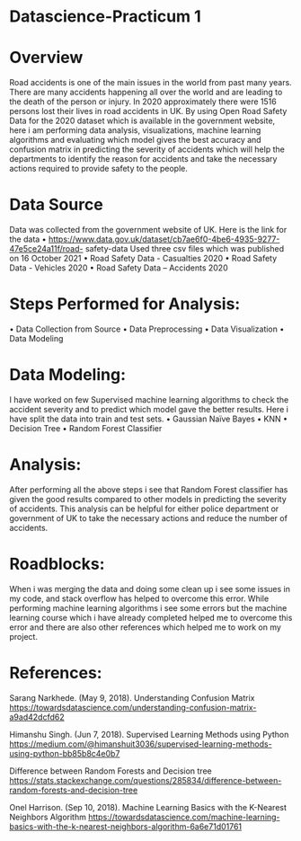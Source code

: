 # Datascience-Practicum 1
# Overview
Road accidents is one of the main issues in the world from past many years. There are many accidents happening all over the world and are leading to the death of the person or injury. In 2020 approximately there were 1516 persons lost their lives in road accidents in UK. By using Open Road Safety Data for the 2020 dataset which is available in the government website, here i am performing data analysis, visualizations, machine learning algorithms and evaluating which model gives the best accuracy and confusion matrix in predicting the severity of accidents which will help the departments to identify the reason for accidents and take the necessary actions required to provide safety to the people.

# Data Source
Data was collected from the government website of UK. Here is the link for the data
•	https://www.data.gov.uk/dataset/cb7ae6f0-4be6-4935-9277-47e5ce24a11f/road-  safety-data 
 Used three csv files which was published on 16 October 2021
•	Road Safety Data - Casualties 2020
•	Road Safety Data - Vehicles 2020
•	Road Safety Data – Accidents 2020

# Steps Performed for Analysis: 
•	Data Collection from Source
•	Data Preprocessing
•	Data Visualization
•	Data Modeling

# Data Modeling:
I have worked on few Supervised machine learning algorithms to check the accident severity and to predict which model gave the better results. Here i have split the data into train and test sets.
•	Gaussian Naïve Bayes
•	KNN
•	Decision Tree
•	Random Forest Classifier

# Analysis: 
After performing all the above steps i see that Random Forest classifier has given the good results compared to other models in predicting the severity of accidents. This analysis can be helpful for either police department or government of UK to take the necessary actions and reduce the number of accidents.

# Roadblocks: 
When i was merging the data and doing some clean up i see some issues in my code, and stack overflow has helped to overcome this error.
While performing machine learning algorithms i see some errors but the machine learning course which i have already completed helped me to overcome this error and there are also other references which helped me to work on my project.

# References: 
Sarang Narkhede. (May 9, 2018). Understanding Confusion Matrix
https://towardsdatascience.com/understanding-confusion-matrix-a9ad42dcfd62

Himanshu Singh. (Jun 7, 2018). Supervised Learning Methods using Python
https://medium.com/@himanshuit3036/supervised-learning-methods-using-python-bb85b8c4e0b7 

Difference between Random Forests and Decision tree
https://stats.stackexchange.com/questions/285834/difference-between-random-forests-and-decision-tree 

Onel Harrison. (Sep 10, 2018). Machine Learning Basics with the K-Nearest Neighbors Algorithm
https://towardsdatascience.com/machine-learning-basics-with-the-k-nearest-neighbors-algorithm-6a6e71d01761 




